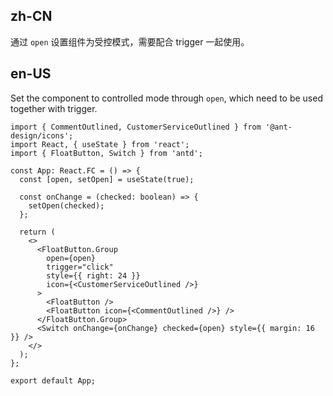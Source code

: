 ## zh-CN

通过 `open` 设置组件为受控模式，需要配合 trigger 一起使用。

## en-US

Set the component to controlled mode through `open`, which need to be used together with trigger.
```tsx
import { CommentOutlined, CustomerServiceOutlined } from '@ant-design/icons';
import React, { useState } from 'react';
import { FloatButton, Switch } from 'antd';

const App: React.FC = () => {
  const [open, setOpen] = useState(true);

  const onChange = (checked: boolean) => {
    setOpen(checked);
  };

  return (
    <>
      <FloatButton.Group
        open={open}
        trigger="click"
        style={{ right: 24 }}
        icon={<CustomerServiceOutlined />}
      >
        <FloatButton />
        <FloatButton icon={<CommentOutlined />} />
      </FloatButton.Group>
      <Switch onChange={onChange} checked={open} style={{ margin: 16 }} />
    </>
  );
};

export default App;
```

